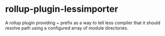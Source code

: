 # rollup-plugin-lessimporter

A rollup plugin providing ~ prefix as a way to tell less compiler that it should resolve path using a configured array of module directories.
